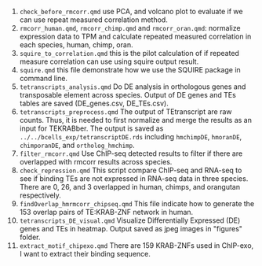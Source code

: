 1.  `check_before_rmcorr.qmd` use PCA, and volcano plot to evaluate if we can use repeat measured correlation method.
2.  `rmcorr_human.qmd`, `rmcorr_chimp.qmd` and `rmcorr_oran.qmd`: normalize expression data to TPM and calculate repeated measured correlation in each species, human, chimp, oran.
3.  `squire_to_correlation.qmd` this is the pilot calculation of if repeated measure correlation can use using squire output result.
4.  `squire.qmd` this file demonstrate how we use the SQUIRE package in command line.
5.  `tetranscripts_analysis.qmd` Do DE analysis in orthologous genes and transposable element across species. Output of DE genes and TEs tables are saved (DE_genes.csv, DE_TEs.csv).
6.  `tetranscripts_preprocess.qmd` The output of TEtranscript are raw counts. Thus, it is needed to first normalize and merge the results as an input for TEKRABber. The output is saved as `../../bcells_exp/tetranscriptDE.rds` including `hmchimpDE`, `hmoranDE`, `chimporanDE`, and `ortholog_hmchimp`.
7.  `filter_rmcorr.qmd` Use ChIP-seq detected results to filter if there are overlapped with rmcorr results across species.
8.  `check_repression.qmd` This script compare ChIP-seq and RNA-seq to see if binding TEs are not expressed in RNA-seq data in three species. There are 0, 26, and 3 overlapped in human, chimps, and orangutan respectively.
9.  `findOverlap_hmrmcorr_chipseq.qmd` This file indicate how to generate the 153 overlap pairs of TE:KRAB-ZNF network in human.
10. `tetranscripts_DE_visual.qmd` Visualize Differentially Expressed (DE) genes and TEs in heatmap. Output saved as jpeg images in "figures" folder.
11. `extract_motif_chipexo.qmd` There are 159 KRAB-ZNFs used in ChIP-exo, I want to extract their binding sequence.
